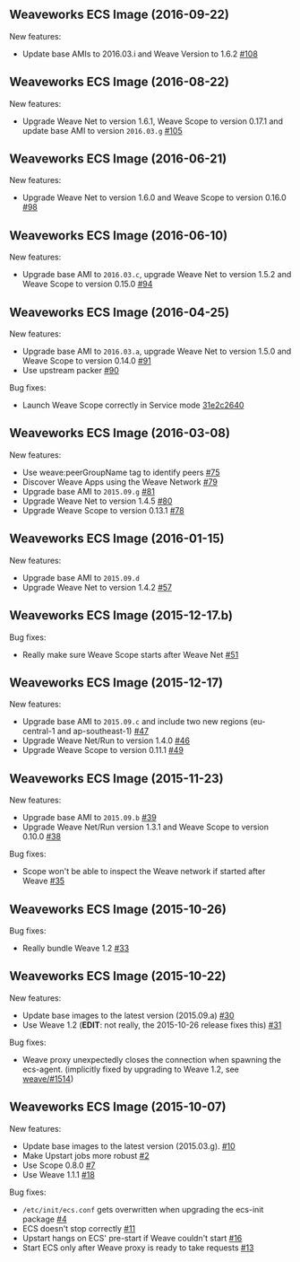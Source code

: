## Weaveworks ECS Image (2016-09-22)

New features:
- Update base AMIs to 2016.03.i and Weave Version to 1.6.2 [#108](github.com/weaveworks/integrations/pull/108)

## Weaveworks ECS Image (2016-08-22)

New features:
- Upgrade Weave Net to version 1.6.1, Weave Scope to version 0.17.1 and update base AMI to version `2016.03.g` [#105](github.com/weaveworks/integrations/pull/105)

## Weaveworks ECS Image (2016-06-21)

New features:
- Upgrade Weave Net to version 1.6.0 and Weave Scope to version 0.16.0 [#98](github.com/weaveworks/integrations/pull/98)

## Weaveworks ECS Image (2016-06-10)

New features:
- Upgrade base AMI to `2016.03.c`, upgrade Weave Net to version 1.5.2 and Weave Scope to version 0.15.0 [#94](github.com/weaveworks/integrations/pull/94)


## Weaveworks ECS Image (2016-04-25)

New features:
- Upgrade base AMI to `2016.03.a`, upgrade Weave Net to version 1.5.0 and Weave Scope to version 0.14.0 [#91](https://github.com/weaveworks/integrations/pull/91)
- Use upstream packer [#90](https://github.com/weaveworks/integrations/pull/90)

Bug fixes:
- Launch Weave Scope correctly in Service mode [31e2c2640](https://github.com/weaveworks/integrations/commit/31e2c26405f52b3731684369185d9c868a08d281)

## Weaveworks ECS Image (2016-03-08)

New features:
- Use weave:peerGroupName tag to identify peers [#75](https://github.com/weaveworks/integrations/pull/75)
- Discover Weave Apps using the Weave Network [#79](https://github.com/weaveworks/integrations/pull/79)
- Upgrade base AMI to `2015.09.g` [#81](https://github.com/weaveworks/integrations/pull/82)
- Upgrade Weave Net to version 1.4.5 [#80](https://github.com/weaveworks/integrations/pull/80)
- Upgrade Weave Scope to version 0.13.1 [#78](https://github.com/weaveworks/integrations/pull/78)


## Weaveworks ECS Image (2016-01-15)

New features:
- Upgrade base AMI to `2015.09.d`
- Upgrade Weave Net to version 1.4.2 [#57](https://github.com/weaveworks/integrations/pull/57)

## Weaveworks ECS Image (2015-12-17.b)

Bug fixes:
- Really make sure Weave Scope starts after Weave Net
  [#51](https://github.com/weaveworks/integrations/issues/51)


## Weaveworks ECS Image (2015-12-17)

New features:
- Upgrade base AMI to `2015.09.c` and include two new regions (eu-central-1 and ap-southeast-1)
  [#47](https://github.com/weaveworks/integrations/pull/47)
- Upgrade Weave Net/Run to version 1.4.0
  [#46](https://github.com/weaveworks/integrations/pull/46)
- Upgrade Weave Scope to version 0.11.1
  [#49](https://github.com/weaveworks/integrations/pull/49)


## Weaveworks ECS Image (2015-11-23)

New features:
- Upgrade base AMI to `2015.09.b`
  [#39](https://github.com/weaveworks/integrations/pull/39)
- Upgrade Weave Net/Run version 1.3.1 and Weave Scope to version 0.10.0
  [#38](https://github.com/weaveworks/integrations/pull/38)

Bug fixes:
- Scope won't be able to inspect the Weave network if started after Weave
  [#35](https://github.com/weaveworks/integrations/issues/35)


## Weaveworks ECS Image (2015-10-26)

Bug fixes:
- Really bundle Weave 1.2
  [#33](https://github.com/weaveworks/integrations/issues/33)

## Weaveworks ECS Image (2015-10-22)

New features:
- Update base images to the latest version (2015.09.a)
  [#30](https://github.com/weaveworks/integrations/pull/10)
- Use Weave 1.2 (**EDIT**: not really, the 2015-10-26 release fixes this)
  [#31](https://github.com/weaveworks/integrations/pull/31)

Bug fixes:
- Weave proxy unexpectedly closes the connection when spawning the ecs-agent.
  (implicitly fixed by upgrading to Weave 1.2, see
  [weave/#1514](https://github.com/weaveworks/weave/issues/1514))


## Weaveworks ECS Image (2015-10-07)

New features:
- Update base images to the latest version (2015.03.g).
  [#10](https://github.com/weaveworks/integrations/pull/10)
- Make Upstart jobs more robust
  [#2](https://github.com/weaveworks/integrations/issues/2)
- Use Scope 0.8.0
  [#7](https://github.com/weaveworks/integrations/pull/7)
- Use Weave 1.1.1
  [#18](https://github.com/weaveworks/integrations/pull/18)

Bug fixes:
- `/etc/init/ecs.conf` gets overwritten when upgrading the ecs-init package
  [#4](https://github.com/weaveworks/integrations/issues/4)
- ECS doesn't stop correctly
  [#11](https://github.com/weaveworks/integrations/issues/11)
- Upstart hangs on ECS' pre-start if Weave couldn't start
  [#16](https://github.com/weaveworks/integrations/issues/16)
- Start ECS only after Weave proxy is ready to take requests
  [#13](https://github.com/weaveworks/integrations/issues/13)
